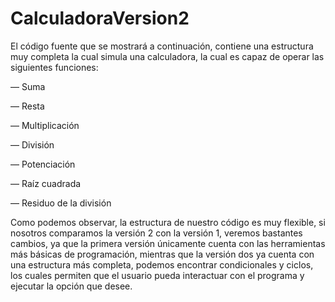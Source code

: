 # CalculadoraVersion2

El código fuente que se mostrará a continuación, contiene una estructura muy completa la cual simula una calculadora, la cual es capaz de operar las siguientes funciones: 

— Suma

— Resta

— Multiplicación

— División

— Potenciación

— Raíz cuadrada

— Residuo de la división

Como podemos observar, la estructura de nuestro código es muy flexible, si nosotros comparamos la versión 2 con la versión 1, veremos bastantes cambios, ya que la primera versión únicamente cuenta con las herramientas más básicas de programación, mientras que la versión dos ya cuenta con una estructura más completa, podemos encontrar condicionales y ciclos, los cuales permiten que el usuario pueda interactuar con el programa y ejecutar la opción que desee. 
